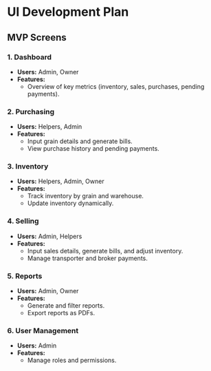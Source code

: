 # UI Development Plan

## MVP Screens

### 1. Dashboard
- **Users:** Admin, Owner
- **Features:**
  - Overview of key metrics (inventory, sales, purchases, pending payments).

### 2. Purchasing
- **Users:** Helpers, Admin
- **Features:**
  - Input grain details and generate bills.
  - View purchase history and pending payments.

### 3. Inventory
- **Users:** Helpers, Admin, Owner
- **Features:**
  - Track inventory by grain and warehouse.
  - Update inventory dynamically.

### 4. Selling
- **Users:** Admin, Helpers
- **Features:**
  - Input sales details, generate bills, and adjust inventory.
  - Manage transporter and broker payments.

### 5. Reports
- **Users:** Admin, Owner
- **Features:**
  - Generate and filter reports.
  - Export reports as PDFs.

### 6. User Management
- **Users:** Admin
- **Features:**
  - Manage roles and permissions.
